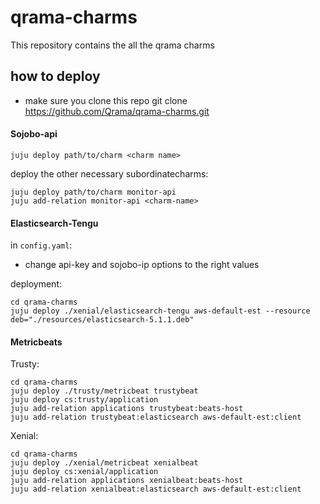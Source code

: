 # qrama-charms
This repository contains the all the qrama charms

## how to deploy 
- make sure you clone this repo
    git clone https://github.com/Qrama/qrama-charms.git
    
#### Sojobo-api

    juju deploy path/to/charm <charm name>

deploy the other necessary subordinatecharms:

    juju deploy path/to/charm monitor-api
    juju add-relation monitor-api <charm-name>

#### Elasticsearch-Tengu
 in `config.yaml`:
 - change api-key and sojobo-ip options to the right values

deployment:

    cd qrama-charms
    juju deploy ./xenial/elasticsearch-tengu aws-default-est --resource deb="./resources/elasticsearch-5.1.1.deb"

#### Metricbeats
Trusty:

    cd qrama-charms
    juju deploy ./trusty/metricbeat trustybeat
    juju deploy cs:trusty/application
    juju add-relation applications trustybeat:beats-host
    juju add-relation trustybeat:elasticsearch aws-default-est:client

Xenial:

    cd qrama-charms
    juju deploy ./xenial/metricbeat xenialbeat
    juju deploy cs:xenial/application
    juju add-relation applications xenialbeat:beats-host
    juju add-relation xenialbeat:elasticsearch aws-default-est:client
    
